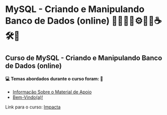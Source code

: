 # MySQL - Criando e Manipulando Banco de Dados (online) 🧑🏻‍💻🎲⚙️🤖🤯☕🛠️💾
## Curso de MySQL - Criando e Manipulando Banco de Dados (online)
#### 💻 Temas abordados durante o curso foram: 🚀
- [Informação Sobre o Material de Apoio]()
- [Bem-Vindo(a)!]()

Link para o curso: [Impacta](https://www.impacta.com.br/cursos/mysql-criando-e-manipulando-banco-de-dados-online)
